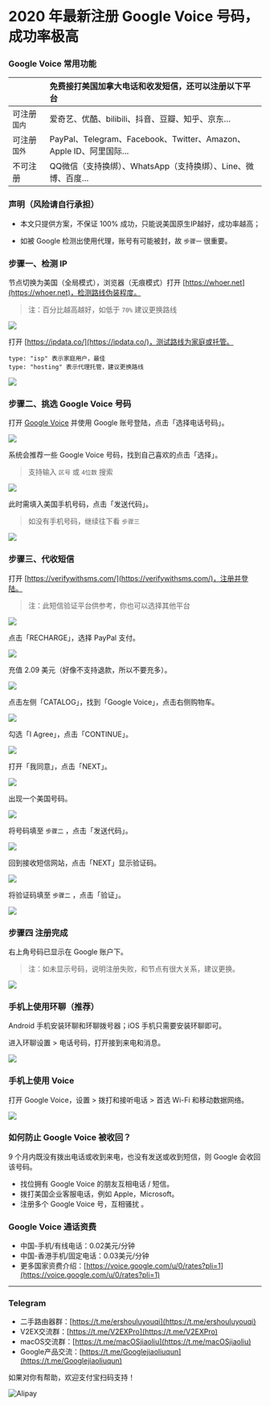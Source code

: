 # 2020 年最新注册 Google Voice 号码，成功率极高

### Google Voice 常用功能

|              | 免费接打美国加拿大电话和收发短信，还可以注册以下平台         |
| :----------- | :----------------------------------------------------------- |
| 可注册`国内` | 爱奇艺、优酷、bilibili、抖音、豆瓣、知乎、京东…              |
| 可注册`国外` | PayPal、Telegram、Facebook、Twitter、Amazon、Apple ID、阿里国际… |
| 不可注册     | QQ微信（支持换绑）、WhatsApp（支持换绑）、Line、微博、百度…  |

### 声明（风险请自行承担）

* 本文只提供方案，不保证 100% 成功，只能说美国原生IP越好，成功率越高；

* 如被 Google 检测出使用代理，账号有可能被封，故 `步骤一` 很重要。

### 步骤一、检测 IP

节点切换为美国（全局模式），浏览器（无痕模式）打开 [https://whoer.net](https://whoer.net)，检测路线伪装程度。

> 注：百分比越高越好，如低于 `70%` 建议更换路线

![](pic/002.jpg)

打开 [https://ipdata.co/](https://ipdata.co/)，测试路线为家庭或托管。

```
type: "isp" 表示家庭用户，最佳
type: "hosting" 表示代理托管，建议更换路线
```

![](pic/003.jpg)

### 步骤二、挑选 Google Voice 号码

打开 [Google Voice](https://voice.google.com/) 并使用 Google 账号登陆，点击「选择电话号码」。

![](pic/004.png)

系统会推荐一些 Google Voice 号码，找到自己喜欢的点击「选择」。

> 支持输入 `区号` 或 `4位数` 搜索

![](pic/005.png)

此时需填入美国手机号码，点击「发送代码」。

> 如没有手机号码，继续往下看 `步骤三`

![](pic/006.png)

### 步骤三、代收短信

打开 [https://verifywithsms.com/](https://verifywithsms.com/)，注册并登陆。

> 注：此短信验证平台供参考，你也可以选择其他平台

![](pic/007.png)

点击「RECHARGE」，选择 PayPal 支付。

![](pic/008.png)

充值 2.09 美元（好像不支持退款，所以不要充多）。

![](pic/008.1.png)

点击左侧「CATALOG」，找到「Google Voice」，点击右侧购物车。

![](pic/009.png)

勾选「I Agree」，点击「CONTINUE」。

![](pic/009.1.png)

打开「我同意」，点击「NEXT」。

![](pic/010.png)

出现一个美国号码。

![](pic/010.1.png)

将号码填至 `步骤二` ，点击「发送代码」。

![](pic/019.png)

回到接收短信网站，点击「NEXT」显示验证码。

![](pic/020.png)

将验证码填至 `步骤二` ，点击「验证」。

![](pic/021.png)

### 步骤四 注册完成

右上角号码已显示在 Google 账户下。

> 注：如未显示号码，说明注册失败，和节点有很大关系，建议更换。

![](pic/011.png)

### 手机上使用环聊（推荐）

Android 手机安装环聊和环聊拨号器；iOS 手机只需要安装环聊即可。

进入环聊设置 > 电话号码，打开接到来电和消息。

![](pic/huanliao.jpg)

### 手机上使用 Voice

打开 Google Voice，设置 > 拨打和接听电话 > 首选 Wi-Fi 和移动数据网络。

![](pic/voice.jpg)

### 如何防止 Google Voice 被收回？

9 个月内既没有拨出电话或收到来电，也没有发送或收到短信，则 Google 会收回该号码。

* 找位拥有 Google Voice 的朋友互相电话 / 短信。
* 拨打美国企业客服电话，例如 Apple，Microsoft。
* 注册多个 Google Voice 号，互相骚扰 。

### Google Voice 通话资费

* 中国-手机/有线电话：0.02美元/分钟
* 中国-香港手机/固定电话：0.03美元/分钟
* 更多国家资费介绍：[https://voice.google.com/u/0/rates?pli=1](https://voice.google.com/u/0/rates?pli=1)

----

### Telegram

* 二手路由器群：[https://t.me/ershouluyouqi](https://t.me/ershouluyouqi)
* V2EX交流群：[https://t.me/V2EXPro](https://t.me/V2EXPro)
* macOS交流群：[https://t.me/macOSjiaoliu](https://t.me/macOSjiaoliu)
* Google产品交流：[https://t.me/Googlejiaoliuqun](https://t.me/Googlejiaoliuqun)

如果对你有帮助，欢迎支付宝扫码支持！

![Alipay](https://raw.githubusercontent.com/masonincn/tuchuang/master/uPic/Alipay.png)